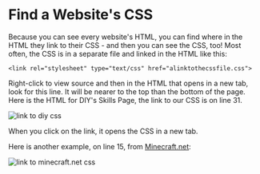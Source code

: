 # Find a Website's CSS

Because you can see every website's HTML, you can find where in the HTML they link to their CSS - and then you can see the CSS, too! Most often, the CSS is in a separate file and linked in the HTML like this:

    <link rel="stylesheet" type="text/css" href="alinktothecssfile.css">

Right-click to view source and then in the HTML that opens in a new tab, look for this line. It will be nearer to the top than the bottom of the page. Here is the HTML for DIY's Skills Page, the link to our CSS is on line 31.

![link to diy css](http://diy-visualpedia.s3.amazonaws.com/diy-css-link.png)

When you click on the link, it opens the CSS in a new tab. 

Here is another example, on line 15, from [Minecraft.net](http://www.minecraft.net):

![link to minecraft.net css](http://diy-visualpedia.s3.amazonaws.com/minecraft-css.png)


 